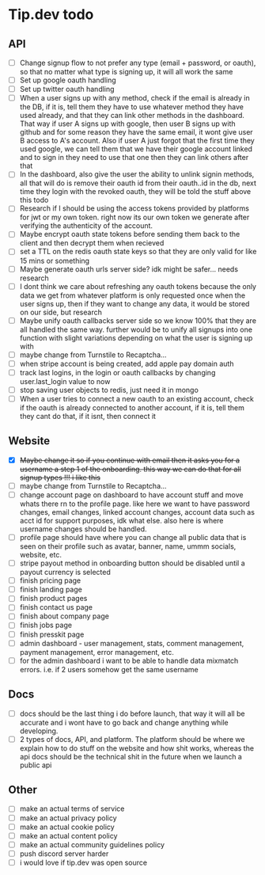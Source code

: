 # Tip.dev todo

## API

- [ ] Change signup flow to not prefer any type (email + password, or oauth), so that no matter what type is signing up, it will all work the same
- [ ] Set up google oauth handling
- [ ] Set up twitter oauth handling
- [ ] When a user signs up with any method, check if the email is already in the DB, if it is, tell them they have to use whatever method they have used already, and that they can link other methods in the dashboard. That way if user A signs up with google, then user B signs up with github and for some reason they have the same email, it wont give user B access to A's account. Also if user A just forgot that the first time they used google, we can tell them that we have their google account linked and to sign in they need to use that one then they can link others after that
- [ ] In the dashboard, also give the user the ability to unlink signin methods, all that will do is remove their oauth id from their oauth.<PLATFORM>.id in the db, next time they login with the revoked oauth, they will be told the stuff above this todo
- [ ] Research if I should be using the access tokens provided by platforms for jwt or my own token. right now its our own token we generate after verifying the authenticity of the account.
- [ ] Maybe encrypt oauth state tokens before sending them back to the client and then decrypt them when recieved
- [ ] set a TTL on the redis oauth state keys so that they are only valid for like 15 mins or something 
- [ ] Maybe generate oauth urls server side? idk might be safer... needs research
- [ ] I dont think we care about refreshing any oauth tokens because the only data we get from whatever platform is only requested once when the user signs up, then if they want to change any data, it would be stored on our side, but research
- [ ] Maybe unify oauth callbacks server side so we know 100% that they are all handled the same way. further would be to unify all signups into one function with slight variations depending on what the user is signing up with
- [ ] maybe change from Turnstile to Recaptcha...
- [ ] when stripe account is being created, add apple pay domain auth
- [ ] track last logins, in the login or oauth callbacks by changing user.last_login value to now
- [ ] stop saving user objects to redis, just need it in mongo
- [ ] When a user tries to connect a new oauth to an existing account, check if the oauth is already connected to another account, if it is, tell them they cant do that, if it isnt, then connect it

## Website

- [x] ~~Maybe change it so if you continue with email then it asks you for a username a step 1 of the onboarding. this way we can do that for all signup types !!! i like this~~
- [ ] maybe change from Turnstile to Recaptcha...
- [ ] change account page on dashboard to have account stuff and move whats there rn to the profile page. like here we want to have password changes, email changes, linked account changes, account data such as acct id for support purposes, idk what else. also here is where username changes should be handled.
- [ ] profile page should have where you can change all public data that is seen on their profile such as avatar, banner, name, ummm socials, website, etc.
- [ ] stripe payout method in onboarding button should be disabled until a payout currency is selected
- [ ] finish pricing page
- [ ] finish landing page
- [ ] finish product pages
- [ ] finish contact us page
- [ ] finish about company page
- [ ] finish jobs page
- [ ] finish presskit page
- [ ] admin dashboard - user management, stats, comment management, payment management, error management, etc.
- [ ] for the admin dashboard i want to be able to handle data mixmatch errors. i.e. if 2 users somehow get the same username

## Docs

- [ ] docs should be the last thing i do before launch, that way it will all be accurate and i wont have to go back and change anything while developing. 
- [ ] 2 types of docs, API, and platform. The platform should be where we explain how to do stuff on the website and how shit works, whereas the api docs should be the technical shit in the future when we launch a public api

## Other

- [ ] make an actual terms of service
- [ ] make an actual privacy policy
- [ ] make an actual cookie policy
- [ ] make an actual content policy
- [ ] make an actual community guidelines policy
- [ ] push discord server harder
- [ ] i would love if tip.dev was open source